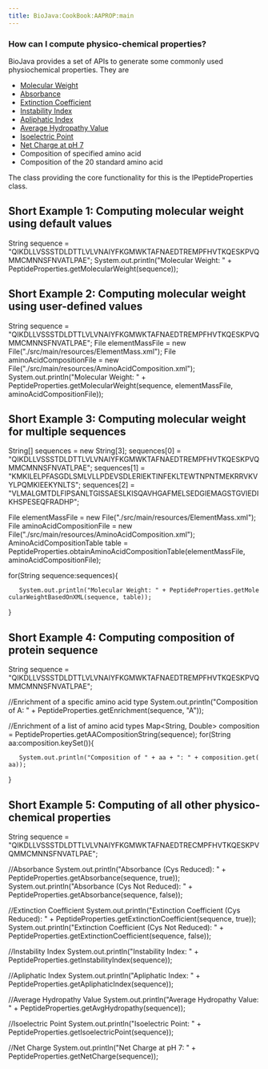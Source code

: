 ```yaml
---
title: BioJava:CookBook:AAPROP:main
---
```


### How can I compute physico-chemical properties?

BioJava provides a set of APIs to generate some commonly used
physiochemical properties. They are

-   [Molecular
    Weight](http://biojava.org/wiki/BioJava:CookBook:AAPROP:molecularweight)
-   [Absorbance](http://biojava.org/wiki/BioJava:CookBook:AAPROP:absorbanceandextinctioncoefficient)
-   [Extinction
    Coefficient](http://biojava.org/wiki/BioJava:CookBook:AAPROP:absorbanceandextinctioncoefficient)
-   [Instability
    Index](http://biojava.org/wiki/BioJava:CookBook:AAPROP:instabilityindex)
-   [Apliphatic
    Index](http://biojava.org/wiki/BioJava:CookBook:AAPROP:apliphaticindex)
-   [Average Hydropathy
    Value](http://biojava.org/wiki/BioJava:CookBook:AAPROP:averagehydropathyvalue)
-   [Isoelectric
    Point](http://biojava.org/wiki/BioJava:CookBook:AAPROP:isoelectricpoint)
-   [Net Charge at pH
    7](http://biojava.org/wiki/BioJava:CookBook:AAPROP:netcharge)
-   Composition of specified amino acid
-   Composition of the 20 standard amino acid

The class providing the core functionality for this is the
IPeptideProperties class.

Short Example 1: Computing molecular weight using default values
----------------------------------------------------------------

<java> String sequence =
"QIKDLLVSSSTDLDTTLVLVNAIYFKGMWKTAFNAEDTREMPFHVTKQESKPVQMMCMNNSFNVATLPAE";
System.out.println("Molecular Weight: " +
PeptideProperties.getMolecularWeight(sequence)); </java>

Short Example 2: Computing molecular weight using user-defined values
---------------------------------------------------------------------

<java> String sequence =
"QIKDLLVSSSTDLDTTLVLVNAIYFKGMWKTAFNAEDTREMPFHVTKQESKPVQMMCMNNSFNVATLPAE";
File elementMassFile = new File("./src/main/resources/ElementMass.xml");
File aminoAcidCompositionFile = new
File("./src/main/resources/AminoAcidComposition.xml");
System.out.println("Molecular Weight: " +
PeptideProperties.getMolecularWeight(sequence, elementMassFile,
aminoAcidCompositionFile)); </java>

Short Example 3: Computing molecular weight for multiple sequences
------------------------------------------------------------------

<java> String[] sequences = new String[3]; sequences[0] =
"QIKDLLVSSSTDLDTTLVLVNAIYFKGMWKTAFNAEDTREMPFHVTKQESKPVQMMCMNNSFNVATLPAE";
sequences[1] =
"KMKILELPFASGDLSMLVLLPDEVSDLERIEKTINFEKLTEWTNPNTMEKRRVKVYLPQMKIEEKYNLTS";
sequences[2] =
"VLMALGMTDLFIPSANLTGISSAESLKISQAVHGAFMELSEDGIEMAGSTGVIEDIKHSPESEQFRADHP";

File elementMassFile = new File("./src/main/resources/ElementMass.xml");
File aminoAcidCompositionFile = new
File("./src/main/resources/AminoAcidComposition.xml");
AminoAcidCompositionTable table =
PeptideProperties.obtainAminoAcidCompositionTable(elementMassFile,
aminoAcidCompositionFile);

for(String sequence:sequences){

`   System.out.println("Molecular Weight: " + PeptideProperties.getMolecularWeightBasedOnXML(sequence, table));`

} </java>

Short Example 4: Computing composition of protein sequence
----------------------------------------------------------

<java> String sequence =
"QIKDLLVSSSTDLDTTLVLVNAIYFKGMWKTAFNAEDTREMPFHVTKQESKPVQMMCMNNSFNVATLPAE";

//Enrichment of a specific amino acid type
System.out.println("Composition of A: " +
PeptideProperties.getEnrichment(sequence, "A"));

//Enrichment of a list of amino acid types Map<String, Double>
composition = PeptideProperties.getAACompositionString(sequence);
for(String aa:composition.keySet()){

`   System.out.println("Composition of " + aa + ": " + composition.get(aa));`

} </java>

Short Example 5: Computing of all other physico-chemical properties
-------------------------------------------------------------------

<java> String sequence =
"QIKDLLVSSSTDLDTTLVLVNAIYFKGMWKTAFNAEDTRECMPFHVTKQESKPVQMMCMNNSFNVATLPAE";

//Absorbance System.out.println("Absorbance (Cys Reduced): " +
PeptideProperties.getAbsorbance(sequence, true));
System.out.println("Absorbance (Cys Not Reduced): " +
PeptideProperties.getAbsorbance(sequence, false));

//Extinction Coefficient System.out.println("Extinction Coefficient (Cys
Reduced): " + PeptideProperties.getExtinctionCoefficient(sequence,
true)); System.out.println("Extinction Coefficient (Cys Not Reduced):
" + PeptideProperties.getExtinctionCoefficient(sequence, false));

//Instability Index System.out.println("Instability Index: " +
PeptideProperties.getInstabilityIndex(sequence));

//Apliphatic Index System.out.println("Apliphatic Index: " +
PeptideProperties.getApliphaticIndex(sequence));

//Average Hydropathy Value System.out.println("Average Hydropathy Value:
" + PeptideProperties.getAvgHydropathy(sequence));

//Isoelectric Point System.out.println("Isoelectric Point: " +
PeptideProperties.getIsoelectricPoint(sequence));

//Net Charge System.out.println("Net Charge at pH 7: " +
PeptideProperties.getNetCharge(sequence)); </java>

